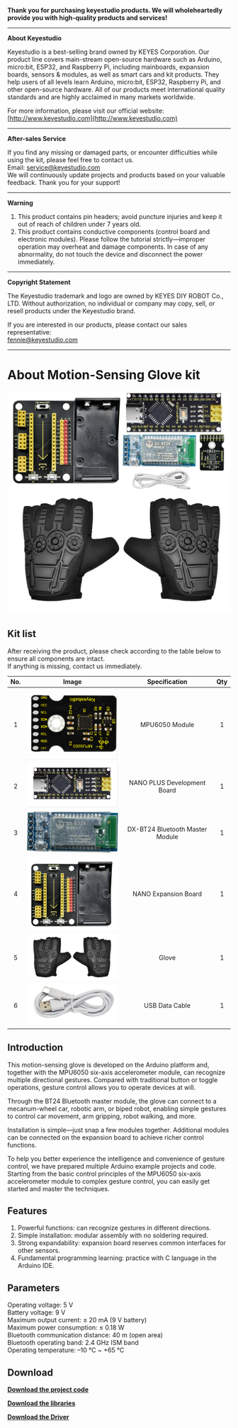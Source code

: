 
**Thank you for purchasing keyestudio products. We will wholeheartedly provide you with high-quality products and services!**

------

**About Keyestudio**

Keyestudio is a best-selling brand owned by KEYES Corporation. Our product line covers main-stream open-source hardware such as Arduino, micro:bit, ESP32, and Raspberry Pi, including mainboards, expansion boards, sensors & modules, as well as smart cars and kit products. They help users of all levels learn Arduino, micro:bit, ESP32, Raspberry Pi, and other open-source hardware.
All of our products meet international quality standards and are highly acclaimed in many markets worldwide.

For more information, please visit our official website:  
[http://www.keyestudio.com](http://www.keyestudio.com)

------

**After-sales Service**

If you find any missing or damaged parts, or encounter difficulties while using the kit, please feel free to contact us.  
Email: [service@keyestudio.com](mailto:service@keyestudio.com)  
We will continuously update projects and products based on your valuable feedback. Thank you for your support!

------

**Warning**

1. This product contains pin headers; avoid puncture injuries and keep it out of reach of children under 7 years old.  
2. This product contains conductive components (control board and electronic modules). Please follow the tutorial strictly—improper operation may overheat and damage components. In case of any abnormality, do not touch the device and disconnect the power immediately.

------

**Copyright Statement**

The Keyestudio trademark and logo are owned by KEYES DIY ROBOT Co., LTD. Without authorization, no individual or company may copy, sell, or resell products under the Keyestudio brand.

If you are interested in our products, please contact our sales representative:  
[fennie@keyestudio.com](mailto:fennie@keyestudio.com)

------

# **About Motion-Sensing Glove kit**

![img](./index_img/new(1).png) 

## **Kit list**

After receiving the product, please check according to the table below to ensure all components are intact.  
If anything is missing, contact us immediately.

| **No.** |        **Image**        |        **Specification**        | **Qty** |
| :-----: | :---------------------: | :-----------------------------: | :-----: |
| 1 | ![img](./index_img/new(2).png) | MPU6050 Module | 1 |
| 2 | ![img](./index_img/new(3).png) | NANO PLUS Development Board | 1 |
| 3 | ![img](./index_img/new(4).png) | DX-BT24 Bluetooth Master Module | 1 |
| 4 | ![img](./index_img/new(5).png) | NANO Expansion Board | 1 |
| 5 | ![img](./index_img/new(6).png) | Glove | 1 |
| 6 | ![img](./index_img/new(7).png) | USB Data Cable | 1 |

## **Introduction**

This motion-sensing glove is developed on the Arduino platform and, together with the MPU6050 six-axis accelerometer module, can recognize multiple directional gestures. Compared with traditional button or toggle operations, gesture control allows you to operate devices at will.

Through the BT24 Bluetooth master module, the glove can connect to a mecanum-wheel car, robotic arm, or biped robot, enabling simple gestures to control car movement, arm gripping, robot walking, and more.

Installation is simple—just snap a few modules together. Additional modules can be connected on the expansion board to achieve richer control functions.

To help you better experience the intelligence and convenience of gesture control, we have prepared multiple Arduino example projects and code. Starting from the basic control principles of the MPU6050 six-axis accelerometer module to complex gesture control, you can easily get started and master the techniques.

## **Features**

1. Powerful functions: can recognize gestures in different directions.  
2. Simple installation: modular assembly with no soldering required.  
3. Strong expandability: expansion board reserves common interfaces for other sensors.  
4. Fundamental programming learning: practice with C language in the Arduino IDE.

## **Parameters**

Operating voltage: 5 V  
Battery voltage: 9 V  
Maximum output current: ≤ 20 mA (9 V battery)  
Maximum power consumption: ≤ 0.18 W  
Bluetooth communication distance: 40 m (open area)  
Bluetooth operating band: 2.4 GHz ISM band  
Operating temperature: –10 °C ~ +65 °C


## **Download**

**[Download the project code](./code/code.zip)**

**[Download the libraries](./libraries/MPU6050.zip)**

**[Download the Driver](./Driver/Driver.zip)**